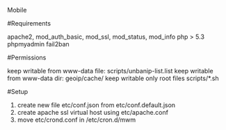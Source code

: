 

Mobile 


#Requirements

apache2, mod_auth_basic, mod_ssl, mod_status, mod_info
php > 5.3
phpmyadmin
fail2ban


#Permissions

keep writable from www-data file: scripts/unbanip-list.list
keep writable from www-data dir: geoip/cache/
keep writable only root files scripts/*.sh


#Setup

1. create new file etc/conf.json from etc/conf.default.json
2. create apache ssl virtual host using etc/apache.conf
3. move etc/crond.conf in /etc/cron.d/mwm
